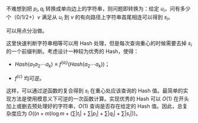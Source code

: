 不难想到把 $p_i, q_i$ 转换成单向边上的字符串，则问题即转换为：给定 $u_i$，问有多少个（$0/1/2+$）$v$ 满足从 $u_i$ 到 $v$ 的有向路径上字符串首尾相连可以得到 $s_i$。

可以用点分治做。

这里快速判断字符串相等可以用 Hash 处理，但是每次查询重心的时候需要去掉 $s_i$ 的一个前缀判断。考虑设计一种较为优秀的 Hash，使得：

- $Hash\left(a_1 a_2 \cdots a_k\right) \equiv f^{\left(a_i\right)} \left(Hash\left(a_2 \cdots a_k\right)\right)$；

- $f^{(c)}$ 均可逆。

这样，可以通过逆函数的复合得到 $s_i$ 在重心处应该查询的 Hash 值。最简单的实现方法是使用模意义下可逆的一次函数计算。实现优秀的 Hash 可以 $O(1)$ 在开头加上或删去预处理好的字符串，$O(1)$ 查询是否存在给定的 Hash 值。因此，总复杂度应为 $O\left((n+m) \log m + \left(\sum \left| t_i\right|+\sum \left|p_i\right| + \sum\left|q_i\right| +\sum \left|s_i\right|\right)\right)。$
